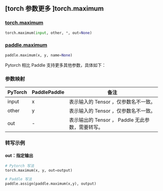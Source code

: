 ## [torch 参数更多 ]torch.maximum

### [torch.maximum](https://pytorch.org/docs/stable/generated/torch.maximum.html#torch.maximum)

```python
torch.maximum(input, other, *, out=None)
```

### [paddle.maximum](https://www.paddlepaddle.org.cn/documentation/docs/zh/api/paddle/maximum_cn.html)

```python
paddle.maximum(x, y, name=None)
```

Pytorch 相比 Paddle 支持更多其他参数，具体如下：
### 参数映射
| PyTorch       | PaddlePaddle | 备注                                                   |
| ------------- | ------------ | ------------------------------------------------------ |
| input         | x            | 表示输入的 Tensor ，仅参数名不一致。                     |
| other         | y            | 表示输入的 Tensor ，仅参数名不一致。                     |
| out           | -            | 表示输出的 Tensor ， Paddle 无此参数，需要转写。      |


### 转写示例
#### out：指定输出
```python
# Pytorch 写法
torch.maximum(x, y, out=output)

# Paddle 写法
paddle.assign(paddle.maximum(x,y), output)
```
